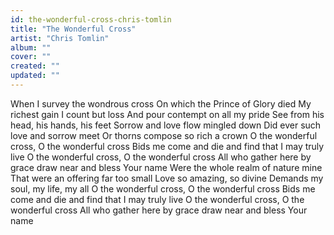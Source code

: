 ```yaml
---
id: the-wonderful-cross-chris-tomlin
title: "The Wonderful Cross"
artist: "Chris Tomlin"
album: ""
cover: ""
created: ""
updated: ""
---
```


When I survey the wondrous cross
On which the Prince of Glory died
My richest gain I count but loss
And pour contempt on all my pride
See from his head, his hands, his feet
Sorrow and love flow mingled down
Did ever such love and sorrow meet
Or thorns compose so rich a crown
O the wonderful cross, O the wonderful cross
Bids me come and die and find that I may truly live
O the wonderful cross, O the wonderful cross
All who gather here by grace draw near and bless
Your name
Were the whole realm of nature mine
That were an offering far too small
Love so amazing, so divine
Demands my soul, my life, my all
O the wonderful cross, O the wonderful cross
Bids me come and die and find that I may truly live
O the wonderful cross, O the wonderful cross
All who gather here by grace draw near and bless
Your name